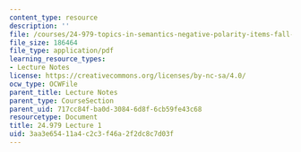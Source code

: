 ```yaml
---
content_type: resource
description: ''
file: /courses/24-979-topics-in-semantics-negative-polarity-items-fall-2018/3aa3e65411a4c2c3f46a2f2dc8c7d03f_MIT24_979F18_lec1.pdf
file_size: 186464
file_type: application/pdf
learning_resource_types:
- Lecture Notes
license: https://creativecommons.org/licenses/by-nc-sa/4.0/
ocw_type: OCWFile
parent_title: Lecture Notes
parent_type: CourseSection
parent_uid: 717cc84f-ba0d-3084-6d8f-6cb59fe43c68
resourcetype: Document
title: 24.979 Lecture 1
uid: 3aa3e654-11a4-c2c3-f46a-2f2dc8c7d03f
---
```

